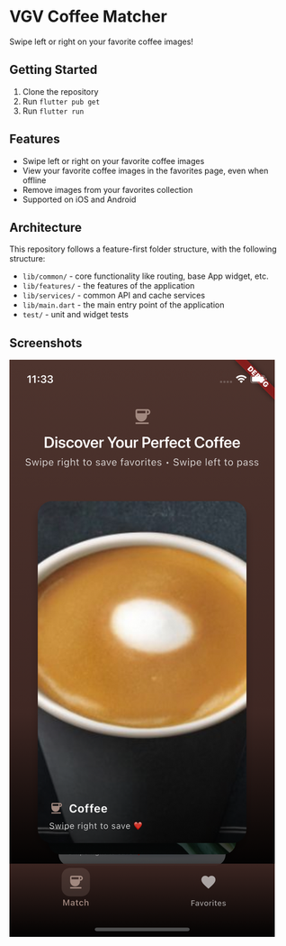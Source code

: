 # VGV Coffee Matcher

Swipe left or right on your favorite coffee images!

## Getting Started

1. Clone the repository
2. Run `flutter pub get`
3. Run `flutter run`

## Features

- Swipe left or right on your favorite coffee images
- View your favorite coffee images in the favorites page, even when offline
- Remove images from your favorites collection
- Supported on iOS and Android

## Architecture

This repository follows a feature-first folder structure, with the following
structure:

- `lib/common/` - core functionality like routing, base App widget, etc.
- `lib/features/` - the features of the application
- `lib/services/` - common API and cache services
- `lib/main.dart` - the main entry point of the application
- `test/` - unit and widget tests

## Screenshots

![Screenshot](docs/screenshot.png)
